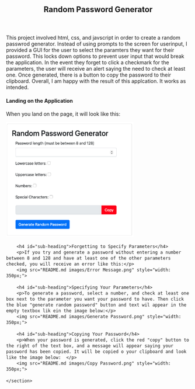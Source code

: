 <!DOCTYPE html>
<html>
<head>
</head>
<body>
     <header>
          <h2>Random Password Generator</h2>
     </header>
	<section id="Project_Background_info">
		<p>This project involved html, css, and javscript in order to create a random passwrod generator.  Instead of using prompts to the screen for userinput, I provided a GUI for the user to select the paramters they want for their password.  This locks down options to prevent user input that would break the application.  In the event they forget to click a checkmark for the parameters, the user will receive an alert saying the need to check at least one.  Once generated, there is a button to copy the password to their clipboard. Overall, I am happy with the result of this applcation.  It works as intended.  </p>
	</section>
	<section id="using_application">
		<h4 id="sub-heading">Landing on the Application</h4>
		<p>When you land on the page, it will look like this:</p>
		<img src="README.md images/Landing.png" style="width: 350px;">
		
		<h4 id="sub-heading">Forgetting to Specify Parameters</h4>
		<p>If you try and generate a password without entering a number between 8 and 128 and have at least one of the other parameters checked, you will receive an error like this:</p>
		<img src="README.md images/Error Message.png" style="width: 350px;">
		
		<h4 id="sub-heading">Specifying Your Parameters</h4>
		<p>To generate a password, select a number, and check at least one box next to the parameter you want your password to have. Then click the blue "generate random password" button and text wil appear in the empty textbox lik ein the image below:</p>
		<img src="README.md images/Generate Password.png" style="width: 350px;">
		
		<h4 id="sub-heading">Copying Your Password</h4>
		<p>When your password is generated, click the red "copy" button to the right of the text box, and a message will appear saying your password has been copied. It will be copied o your clipboard and look like the image below:  </p>
		<img src="README.md images/Copy Password.png" style="width: 350px;">
		
	</section>
</body>
     

</html>
